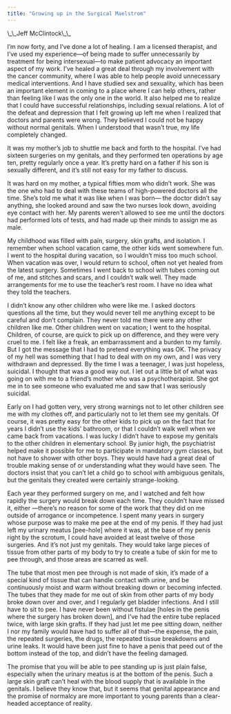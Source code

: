 ```yaml
---
title: "Growing up in the Surgical Maelstrom"
---
```


<p>\_\_Jeff McClintock\_\_  </p>

<p>I&#8217;m now forty, and I&#8217;ve done a lot of healing. I am a licensed therapist, and I&#8217;ve used my experience&#8212;of being made to suffer unnecessarily by treatment for being intersexual&#8212;to make patient advocacy an important aspect of my work. I&#8217;ve healed a great deal through my involvement with the cancer community, where I was able to help people avoid unnecessary medical interventions. And I have studied sex and sexuality, which has been an important element in coming to a place where I can help others, rather than feeling like I was the only one in the world. It also helped me to realize that I could have successful relationships, including sexual relations. A lot of the defeat and depression that I felt growing up left me when I realized that doctors and parents were wrong. They believed I could not be happy without normal genitals. When I understood that wasn&#8217;t true, my life completely changed.  </p>

<p>It was my mother&#8217;s job to shuttle me back and forth to the hospital. I&#8217;ve had sixteen surgeries on my genitals, and they performed ten operations by age ten, pretty regularly once a year. It&#8217;s pretty hard on a father if his son is sexually different, and it&#8217;s still not easy for my father to discuss.  </p>

<p>It was hard on my mother, a typical fifties mom who didn&#8217;t work. She was the one who had to deal with these teams of high-powered doctors all the time. She&#8217;s told me what it was like when I was born&#8212; the doctor didn&#8217;t say anything, she looked around and saw the two nurses look down, avoiding eye contact with her. My parents weren&#8217;t allowed to see me until the doctors had performed lots of tests, and had made up their minds to assign me as male.  </p>

<p>My childhood was filled with pain, surgery, skin grafts, and isolation. I remember when school vacation came, the other kids went somewhere fun. I went to the hospital during vacation, so I wouldn&#8217;t miss too much school. When vacation was over, I would return to school, often not yet healed from the latest surgery. Sometimes I went back to school with tubes coming out of me, and stitches and scars, and I couldn&#8217;t walk well. They made arrangements for me to use the teacher&#8217;s rest room. I have no idea what they told the teachers.  </p>

<p>I didn&#8217;t know any other children who were like me. I asked doctors questions all the time, but they would never tell me anything except to be careful and don&#8217;t complain. They never told me there were any other children like me. Other children went on vacation; I went to the hospital. Children, of course, are quick to pick up on difference, and they were very cruel to me. I felt like a freak, an embarrassment and a burden to my family. But I got the message that I had to pretend everything was OK. The privacy of my hell was something that I had to deal with on my own, and I was very withdrawn and depressed. By the time I was a teenager, I was just hopeless, suicidal. I thought that was a good way out. I let out a little bit of what was going on with me to a friend&#8217;s mother who was a psychotherapist. She got me in to see someone who evaluated me and saw that I was seriously suicidal.  </p>

<p>Early on I had gotten very, very strong warnings not to let other children see me with my clothes off, and particularly not to let them see my genitals. Of course, it was pretty easy for the other kids to pick up on the fact that for years I didn&#8217;t use the kids&#8217; bathroom, or that I couldn&#8217;t walk well when we came back from vacations. I was lucky I didn&#8217;t have to expose my genitals to the other children in elementary school. By junior high, the psychiatrist helped make it possible for me to participate in mandatory gym classes, but not have to shower with other boys. They would have had a great deal of trouble making sense of or understanding what they would have seen. The doctors insist that you can&#8217;t let a child go to school with ambiguous genitals, but the genitals they created were certainly strange-looking.  </p>

<p>Each year they performed surgery on me, and I watched and felt how rapidly the surgery would break down each time. They couldn&#8217;t have missed it, either &#8212;there&#8217;s no reason for some of the work that they did on me outside of arrogance or incompetence. I spent many years in surgery whose purpose was to make me pee at the end of my penis. If they had just left my urinary meatus [pee-hole] where it was, at the base of my penis right by the scrotum, I could have avoided at least twelve of those surgeries. And it&#8217;s not just my genitals. They would take large pieces of tissue from other parts of my body to try to create a tube of skin for me to pee through, and those areas are scarred as well.  </p>

<p>The tube that most men pee through is not made of skin, it&#8217;s made of a special kind of tissue that can handle contact with urine, and be continuously moist and warm without breaking down or becoming infected. The tubes that they made for me out of skin from other parts of my body broke down over and over, and I regularly get bladder infections. And I still have to sit to pee. I have never been without fistulae [holes in the penis where the surgery has broken down], and I&#8217;ve had the entire tube replaced twice, with large skin grafts. If they had just let me pee sitting down, neither I nor my family would have had to suffer all of that&#8212;the expense, the pain, the repeated surgeries, the drugs, the repeated tissue breakdowns and urine leaks. It would have been just fine to have a penis that peed out of the bottom instead of the top, and didn&#8217;t have the feeling damaged.  </p>

<p>The promise that you will be able to pee standing up is just plain false, especially when the urinary meatus is at the bottom of the penis. Such a large skin graft can&#8217;t heal with the blood supply that is available in the genitals. I believe they know that, but it seems that genital appearance and the promise of normalcy are more important to young parents than a clear-headed acceptance of reality.</p>